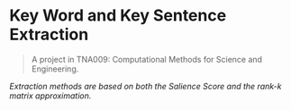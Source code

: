 #  Key Word and Key Sentence Extraction
> A project in TNA009: Computational Methods for Science and Engineering.

*Extraction methods are based on both the Salience Score and the rank-k matrix approximation.*
